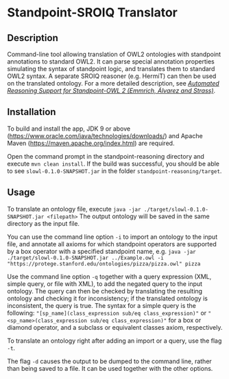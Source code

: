 # Standpoint-SROIQ Translator

## Description
Command-line tool allowing translation of OWL2 ontologies with standpoint annotations to standard OWL2.
It can parse special annotation properties simulating the syntax of standpoint logic, and translates them to standard OWL2 syntax.
A separate SROIQ reasoner (e.g. HermiT) can then be used on the translated ontology.
For a more detailed description, see [_Automated Reasoning Support for Standpoint-OWL 2 (Emmrich, Álvarez and Strass)_](https://iccl.inf.tu-dresden.de/web/Inproceedings3365).

## Installation
To build and install the app, JDK 9 or above (https://www.oracle.com/java/technologies/downloads/) and Apache Maven (https://maven.apache.org/index.html) are required.

Open the command prompt in the standpoint-reasoning directory and execute `mvn clean install`.
If the build was successful, you should be able to see `slowl-0.1.0-SNAPSHOT.jar` in the folder `standpoint-reasoning/target`.

## Usage
To translate an ontology file, execute
	```
	java -jar ./target/slowl-0.1.0-SNAPSHOT.jar <filepath>
	```
The output ontology will be saved in the same directory as the input file.

You can use the command line option `-i` to import an ontology to the input file, and annotate all axioms for which standpoint operators are supported by a box operator with a specified standpoint name, e.g.
	```
	java -jar ./target/slowl-0.1.0-SNAPSHOT.jar ../Example.owl -i "https://protege.stanford.edu/ontologies/pizza/pizza.owl" pizza
	```
	
Use the command line option `-q` together with a query expression (XML, simple query, or file with XML), to add the negated query to the input ontology.
The query can then be checked by translating the resulting ontology and checking it for inconsistency; if the translated ontology is inconsistent, the query is true.
The syntax for a simple query is the following:
	```
	"[sp_name](class_expression sub/eq class_expression)"
	```
or
	```
	"<sp_name>(class_expression sub/eq class_expression)"
	```
for a box or diamond operator, and a subclass or equivalent classes axiom, respectively.

To translate an ontology right after adding an import or a query, use the flag `-t`.

The flag `-d` causes the output to be dumped to the command line, rather than being saved to a file. It can be used together with the other options.
